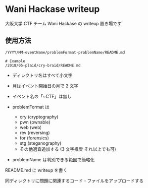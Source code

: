 # Wani Hackase writeup

大阪大学 CTF チーム Wani Hackase の writeup 置き場です

## 使用方法

```
/YYYY/MM-eventName/problemFormat-problemName/README.md

# Example
/2018/05-plaid/cry-braid/README.md
```

- ディレクトリ名はすべて小文字

- 月はイベント開始日の月で 2 文字

- イベント名の「~CTF」は無し

- problemFormat は

  - cry (cryptography)
  - pwn (pwnable)
  - web (web)
  - rev (reversing)
  - for (forensics)
  - stg (steganography)
  - その他適宜追加する (3 文字推奨 それ以上でも可)

- problemName は判別できる範囲で簡略化

README.md に writeup を書く

同ディレクトリに問題に関連するコード・ファイルをアップロードする
